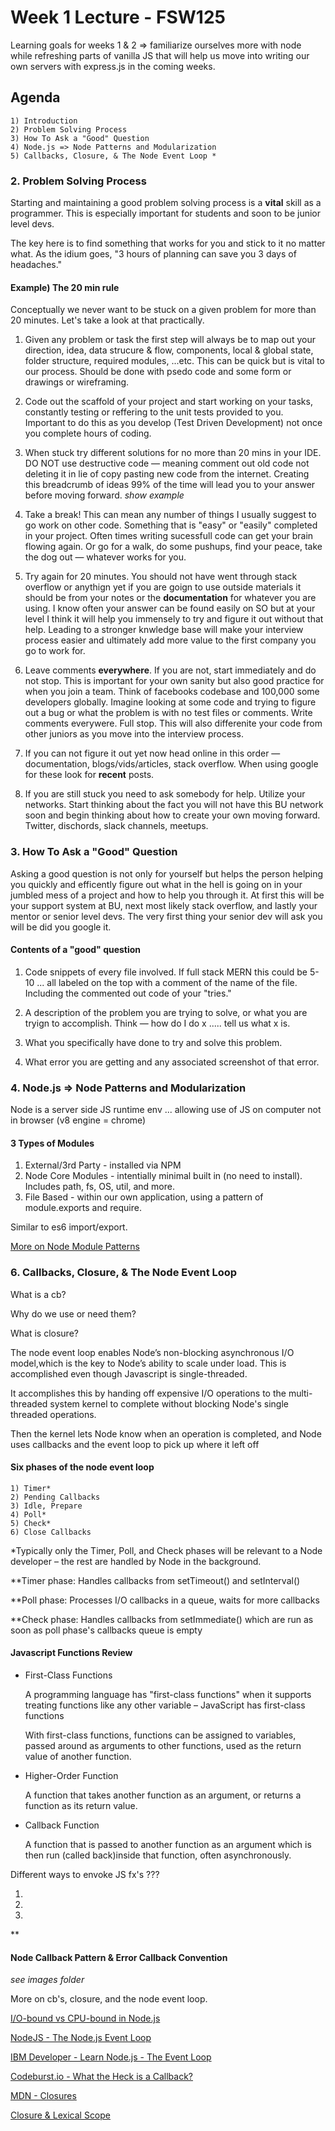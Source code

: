 # Week 1 Lecture - FSW125

Learning goals for weeks 1 & 2 => familiarize ourselves more with node while refreshing parts of vanilla JS that will help us move into writing our own servers with express.js in the coming weeks.

## Agenda

    1) Introduction
    2) Problem Solving Process
    3) How To Ask a "Good" Question
    4) Node.js => Node Patterns and Modularization
    5) Callbacks, Closure, & The Node Event Loop *

### 2. Problem Solving Process

Starting and maintaining a good problem solving process is a **vital** skill as a programmer. This is especially important for students and soon to be junior level devs.

The key here is to find something that works for you and stick to it no matter what. As the idium goes, "3 hours of planning can save you 3 days of headaches."

#### Example) The 20 min rule

Conceptually we never want to be stuck on a given problem for more than 20 minutes. Let's take a look at that practically.

1) Given any problem or task the first step will always be to map out your direction, idea, data strucure & flow, components, local & global state, folder structure, required modules, ...etc. This can be quick but is vital to our process. Should be done with psedo code and some form or drawings or wireframing.

2) Code out the scaffold of your project and start working on your tasks, constantly testing or reffering to the unit tests provided to you. Important to do this as you develop (Test Driven Development) not once you complete hours of coding.

3) When stuck try different solutions for no more than 20 mins in your IDE. DO NOT use destructive code — meaning comment out old code not deleting it in lie of copy pasting new code from the internet. Creating this breadcrumb of ideas 99% of the time will lead you to your answer before moving forward.  _show example_

4) Take a break! This can mean any number of things I usually suggest to go work on other code. Something that is "easy" or "easily" completed in your project. Often times writing sucessfull code can get your brain flowing again. Or go for a walk, do some pushups, find your peace, take the dog out — whatever works for you.

5) Try again for 20 minutes. You should not have went through stack overflow or anythign yet if you are goign to use outside materials it should be from your notes or the **documentation** for whatever you are using. I know often your answer can be found easily on SO but at your level I think it will help you immensely to try and figure it out without that help. Leading to a stronger knwledge base will make your interview process easier and ultimately add more value to the first company you go to work for.

6) Leave comments **everywhere**. If you are not, start immediately and do not stop. This is important for your own sanity but also good practice for when you join a team. Think of facebooks codebase and 100,000 some developers globally. Imagine looking at some code and trying to figure out a bug or what the problem is with no test files or comments. Write comments everywere. Full stop. This will also differenite your code from other juniors as you move into the interview process.

7) If you can not figure it out yet now head online in this order — documentation, blogs/vids/articles, stack overflow. When using google for these look for **recent** posts.

8) If you are still stuck you need to ask somebody for help. Utilize your networks. Start thinking about the fact you will not have this BU network soon and begin thinking about how to create your own moving forward. Twitter, dischords, slack channels, meetups.

### 3. How To Ask a "Good" Question

Asking a good question is not only for yourself but helps the person helping you quickly and efficently figure out what in the hell is going on in your jumbled mess of a project and how to help you through it. At first this will be your support system at BU, next most likely stack overflow, and lastly your mentor or senior level devs. The very first thing your senior dev will ask you will be did you google it.

#### Contents of a "good" question

1) Code snippets of every file involved. If full stack MERN this could be 5-10 ... all labeled on the top with a comment of the name of the file. Including the commented out code of your "tries."

2) A description of the problem you are trying to solve, or what you are tryign to accomplish. Think — how do I do x ..... tell us what x is.

3) What you specifically have done to try and solve this problem.

4) What error you are getting and any associated screenshot of that error.

### 4. Node.js => Node Patterns and Modularization

Node is a server side JS runtime env ... allowing use of JS on computer not in browser (v8 engine = chrome)

#### 3 Types of Modules

1) External/3rd Party - installed via NPM
2) Node Core Modules - intentially minimal built in (no need to install). Includes path, fs, OS, util, and more.
3) File Based - within our own application, using a pattern of module.exports and require.

Similar to es6 import/export. 

[More on Node Module Patterns](https://coursework.vschool.io/node-module-patterns/)

### 6. Callbacks, Closure, & The Node Event Loop

What is a cb?

Why do we use or need them?

What is closure?

The node event loop enables Node’s non-blocking asynchronous I/O model,which is the key to Node’s ability to scale under load. This is accomplished even though Javascript is single-threaded.

It accomplishes this by handing off expensive I/O operations to the multi-threaded system kernel to complete without blocking Node's single threaded operations.

Then the kernel lets Node know when an operation is completed, and Node uses callbacks and the event loop to pick up where it left off

#### Six phases of the node event loop

    1) Timer*
    2) Pending Callbacks
    3) Idle, Prepare
    4) Poll*
    5) Check*
    6) Close Callbacks

*Typically only the Timer, Poll, and Check phases will be relevant to a Node developer – the rest are handled by Node in the background.

**Timer phase: Handles callbacks from setTimeout() and setInterval()

**Poll phase: Processes I/O callbacks in a queue, waits for more callbacks  

**Check phase: Handles callbacks from setImmediate() which are run as soon as poll phase's callbacks queue is empty

#### Javascript Functions Review

* First-Class Functions

    A programming language has "first-class functions" when it supports treating functions like any other variable – JavaScript has first-class functions

    With first-class functions, functions can be assigned to variables, passed around as arguments to other functions, used as the return value of another function.

* Higher-Order Function

    A function that takes another function as an argument, or returns a function as its return value.

* Callback Function

    A function that is passed to another function as an argument which is then run (called back)inside that function, often asynchronously.

Different ways to envoke JS fx's ???

1)
2)
3)

**

#### Node Callback Pattern & Error Callback Convention

*see images folder*

More on cb's, closure, and the node event loop.

[I/O-bound vs CPU-bound in Node.js](https://bytearcher.com/articles/io-vs-cpu-bound/)

[NodeJS - The Node.js Event Loop](https://nodejs.org/fa/docs/guides/event-loop-timers-and-nexttick/)

[IBM Developer - Learn Node.js - The Event Loop](https://developer.ibm.com/tutorials/learn-nodejs-the-event-loop/)

[Codeburst.io - What the Heck is a Callback?](https://codeburst.io/javascript-what-the-heck-is-a-callback-aba4da2deced)

[MDN - Closures](https://developer.mozilla.org/en-US/docs/Web/JavaScript/Closures)

[Closure & Lexical Scope](https://dev.to/stephencweiss/closure-lexical-scope-12f4)
